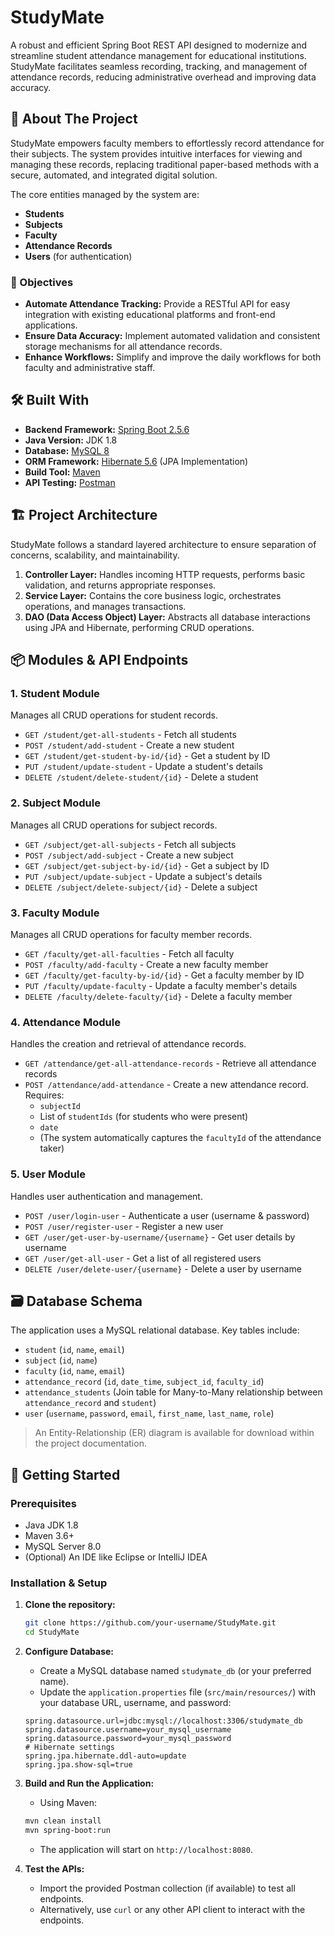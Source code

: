 # StudyMate

A robust and efficient Spring Boot REST API designed to modernize and streamline student attendance management for educational institutions. StudyMate facilitates seamless recording, tracking, and management of attendance records, reducing administrative overhead and improving data accuracy.

## 📖 About The Project

StudyMate empowers faculty members to effortlessly record attendance for their subjects. The system provides intuitive interfaces for viewing and managing these records, replacing traditional paper-based methods with a secure, automated, and integrated digital solution.

The core entities managed by the system are:
- **Students**
- **Subjects**
- **Faculty**
- **Attendance Records**
- **Users** (for authentication)

### 🎯 Objectives
- **Automate Attendance Tracking:** Provide a RESTful API for easy integration with existing educational platforms and front-end applications.
- **Ensure Data Accuracy:** Implement automated validation and consistent storage mechanisms for all attendance records.
- **Enhance Workflows:** Simplify and improve the daily workflows for both faculty and administrative staff.

## 🛠️ Built With

*   **Backend Framework:** [Spring Boot 2.5.6](https://spring.io/projects/spring-boot)
*   **Java Version:** JDK 1.8
*   **Database:** [MySQL 8](https://www.mysql.com/)
*   **ORM Framework:** [Hibernate 5.6](https://hibernate.org/) (JPA Implementation)
*   **Build Tool:** [Maven](https://maven.apache.org/)
*   **API Testing:** [Postman](https://www.postman.com/)

## 🏗️ Project Architecture

StudyMate follows a standard layered architecture to ensure separation of concerns, scalability, and maintainability.

1.  **Controller Layer:** Handles incoming HTTP requests, performs basic validation, and returns appropriate responses.
2.  **Service Layer:** Contains the core business logic, orchestrates operations, and manages transactions.
3.  **DAO (Data Access Object) Layer:** Abstracts all database interactions using JPA and Hibernate, performing CRUD operations.

## 📦 Modules & API Endpoints

### 1. Student Module
Manages all CRUD operations for student records.
- `GET /student/get-all-students` - Fetch all students
- `POST /student/add-student` - Create a new student
- `GET /student/get-student-by-id/{id}` - Get a student by ID
- `PUT /student/update-student` - Update a student's details
- `DELETE /student/delete-student/{id}` - Delete a student

### 2. Subject Module
Manages all CRUD operations for subject records.
- `GET /subject/get-all-subjects` - Fetch all subjects
- `POST /subject/add-subject` - Create a new subject
- `GET /subject/get-subject-by-id/{id}` - Get a subject by ID
- `PUT /subject/update-subject` - Update a subject's details
- `DELETE /subject/delete-subject/{id}` - Delete a subject

### 3. Faculty Module
Manages all CRUD operations for faculty member records.
- `GET /faculty/get-all-faculties` - Fetch all faculty
- `POST /faculty/add-faculty` - Create a new faculty member
- `GET /faculty/get-faculty-by-id/{id}` - Get a faculty member by ID
- `PUT /faculty/update-faculty` - Update a faculty member's details
- `DELETE /faculty/delete-faculty/{id}` - Delete a faculty member

### 4. Attendance Module
Handles the creation and retrieval of attendance records.
- `GET /attendance/get-all-attendance-records` - Retrieve all attendance records
- `POST /attendance/add-attendance` - Create a new attendance record. Requires:
  - `subjectId`
  - List of `studentIds` (for students who were present)
  - `date`
  - (The system automatically captures the `facultyId` of the attendance taker)

### 5. User Module
Handles user authentication and management.
- `POST /user/login-user` - Authenticate a user (username & password)
- `POST /user/register-user` - Register a new user
- `GET /user/get-user-by-username/{username}` - Get user details by username
- `GET /user/get-all-user` - Get a list of all registered users
- `DELETE /user/delete-user/{username}` - Delete a user by username

## 🗃️ Database Schema

The application uses a MySQL relational database. Key tables include:
- `student` (`id`, `name`, `email`)
- `subject` (`id`, `name`)
- `faculty` (`id`, `name`, `email`)
- `attendance_record` (`id`, `date_time`, `subject_id`, `faculty_id`)
- `attendance_students` (Join table for Many-to-Many relationship between `attendance_record` and `student`)
- `user` (`username`, `password`, `email`, `first_name`, `last_name`, `role`)

> An Entity-Relationship (ER) diagram is available for download within the project documentation.

## 🚀 Getting Started

### Prerequisites
*   Java JDK 1.8
*   Maven 3.6+
*   MySQL Server 8.0
*   (Optional) An IDE like Eclipse or IntelliJ IDEA

### Installation & Setup
1.  **Clone the repository:**
    ```bash
    git clone https://github.com/your-username/StudyMate.git
    cd StudyMate
    ```

2.  **Configure Database:**
    *   Create a MySQL database named `studymate_db` (or your preferred name).
    *   Update the `application.properties` file (`src/main/resources/`) with your database URL, username, and password:
    ```properties
    spring.datasource.url=jdbc:mysql://localhost:3306/studymate_db
    spring.datasource.username=your_mysql_username
    spring.datasource.password=your_mysql_password
    # Hibernate settings
    spring.jpa.hibernate.ddl-auto=update
    spring.jpa.show-sql=true
    ```

3.  **Build and Run the Application:**
    *   Using Maven:
    ```bash
    mvn clean install
    mvn spring-boot:run
    ```
    *   The application will start on `http://localhost:8080`.

4.  **Test the APIs:**
    *   Import the provided Postman collection (if available) to test all endpoints.
    *   Alternatively, use `curl` or any other API client to interact with the endpoints.
